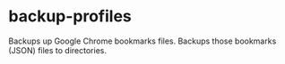 # backup-profiles
Backups up Google Chrome bookmarks files.
Backups those bookmarks (JSON) files to directories.
